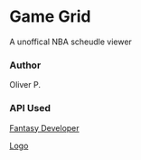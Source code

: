 # Game Grid
A unoffical NBA scheudle viewer

### Author
Oliver P.

### API Used
[Fantasy Developer](https://developer.fantasydata.com/)

[Logo](https://raw.githubusercontent.com/olyop/game-grid/master/public/media/logo.png)